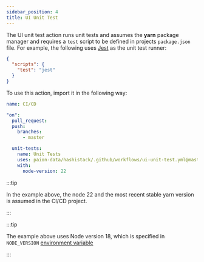 ```yaml
---
sidebar_position: 4
title: UI Unit Test
---
```


The UI unit test action runs unit tests and assumes the **yarn** package manager and requires a `test` script to be
defined in projects `package.json` file. For example, the following uses [Jest] as the unit test runner:

```json
{
  "scripts": {
    "test": "jest"
  }
}
```

To use this action, import it in the following way:

```yaml
name: CI/CD

"on":
  pull_request:
  push:
    branches:
      - master

  unit-tests:
    name: Unit Tests
    uses: paion-data/hashistack/.github/workflows/ui-unit-test.yml@master
    with:
      node-version: 22
```

:::tip

In the example above, the node 22 and the most recent stable yarn version is assumed in the CI/CD project.

:::

:::tip

The example above uses Node version 18, which is specified in `NODE_VERSION`
[environment variable](https://docs.github.com/en/actions/learn-github-actions/variables#defining-environment-variables-for-a-single-workflow)

:::

[Jest]: https://jestjs.io/
